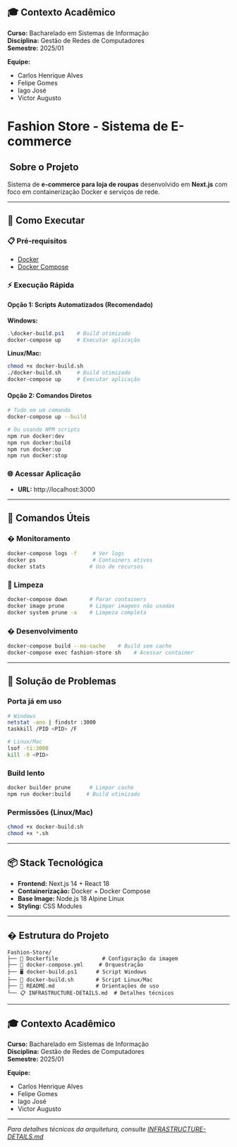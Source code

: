## 🎓 Contexto Acadêmico

**Curso:** Bacharelado em Sistemas de Informação  
**Disciplina:** Gestão de Redes de Computadores  
**Semestre:** 2025/01  

**Equipe:**
- Carlos Henrique Alves
- Felipe Gomes  
- Iago José
- Victor Augusto


# Fashion Store - Sistema de E-commerce

## ️ Sobre o Projeto

Sistema de **e-commerce para loja de roupas** desenvolvido em **Next.js** com foco em containerização Docker e serviços de rede.

---

## 🚀 Como Executar

### 📋 Pré-requisitos
- [Docker](https://docs.docker.com/get-docker/)
- [Docker Compose](https://docs.docker.com/compose/install/)

### ⚡ Execução Rápida

#### **Opção 1: Scripts Automatizados (Recomendado)**

**Windows:**
```powershell
.\docker-build.ps1    # Build otimizado
docker-compose up     # Executar aplicação
```

**Linux/Mac:**
```bash
chmod +x docker-build.sh
./docker-build.sh     # Build otimizado
docker-compose up     # Executar aplicação
```

#### **Opção 2: Comandos Diretos**
```bash
# Tudo em um comando
docker-compose up --build

# Ou usando NPM scripts
npm run docker:dev
npm run docker:build
npm run docker:up
npm run docker:stop
```

### 🌐 Acessar Aplicação
- **URL:** http://localhost:3000

---

## 🔧 Comandos Úteis

### � Monitoramento
```bash
docker-compose logs -f     # Ver logs
docker ps                  # Containers ativos
docker stats              # Uso de recursos
```

### 🧹 Limpeza
```bash
docker-compose down       # Parar containers
docker image prune        # Limpar imagens não usadas
docker system prune -a    # Limpeza completa
```

### �️ Desenvolvimento
```bash
docker-compose build --no-cache    # Build sem cache
docker-compose exec fashion-store sh    # Acessar container
```

---

## 🚨 Solução de Problemas

### Porta já em uso
```bash
# Windows
netstat -ano | findstr :3000
taskkill /PID <PID> /F

# Linux/Mac
lsof -ti:3000
kill -9 <PID>
```

### Build lento
```bash
docker builder prune      # Limpar cache
npm run docker:build     # Build otimizado
```

### Permissões (Linux/Mac)
```bash
chmod +x docker-build.sh
chmod +x *.sh
```

---

## 📦 Stack Tecnológica

- **Frontend:** Next.js 14 + React 18
- **Containerização:** Docker + Docker Compose  
- **Base Image:** Node.js 18 Alpine Linux
- **Styling:** CSS Modules

---

## � Estrutura do Projeto

```
Fashion-Store/
├── 🐳 Dockerfile              # Configuração da imagem
├── 🐙 docker-compose.yml     # Orquestração
├── 🖥️ docker-build.ps1      # Script Windows
├── 🐧 docker-build.sh       # Script Linux/Mac
├── 📝 README.md             # Orientações de uso
└── 📋 INFRASTRUCTURE-DETAILS.md  # Detalhes técnicos
```

---

## 🎓 Contexto Acadêmico

**Curso:** Bacharelado em Sistemas de Informação  
**Disciplina:** Gestão de Redes de Computadores  
**Semestre:** 2025/01  

**Equipe:**
- Carlos Henrique Alves
- Felipe Gomes  
- Iago José
- Victor Augusto

---

*Para detalhes técnicos da arquitetura, consulte [INFRASTRUCTURE-DETAILS.md](./INFRASTRUCTURE-DETAILS.md)*

